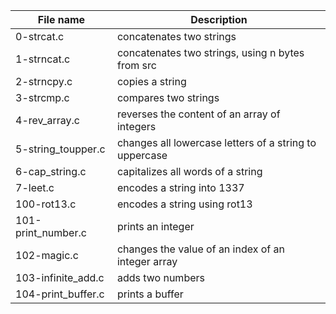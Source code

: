 |File name|Description|
|----------|----------|
|0-strcat.c |concatenates two strings|
|1-strncat.c| concatenates two strings, using n bytes from src|
|2-strncpy.c| copies a string|
|3-strcmp.c| compares two strings|
|4-rev_array.c| reverses the content of an array of integers|
|5-string_toupper.c| changes all lowercase letters of a string to uppercase|
|6-cap_string.c| capitalizes all words of a string|
|7-leet.c| encodes a string into 1337|
|100-rot13.c| encodes a string using rot13|
|101-print_number.c| prints an integer|
|102-magic.c| changes the value of an index of an integer array|
|103-infinite_add.c| adds two numbers|
|104-print_buffer.c| prints a buffer|
